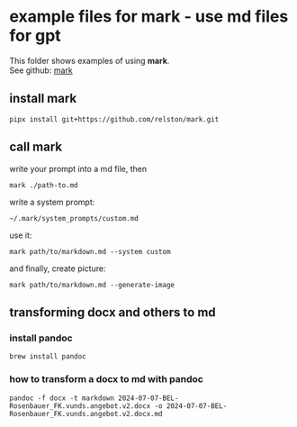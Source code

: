 # example files for mark - use md files for gpt
This folder shows examples of using **mark**.  
See github: [mark](https://github.com/relston/mark)

## install mark
```
pipx install git+https://github.com/relston/mark.git
```


## call mark
write your prompt into a md file, then
```
mark ./path-to.md 
```  
    
write a system prompt: 
```
~/.mark/system_prompts/custom.md
```
  
use it:
```
mark path/to/markdown.md --system custom
```

and finally, create picture:
```
mark path/to/markdown.md --generate-image
``` 


## transforming docx and others to md

### install pandoc
```
brew install pandoc
```

### how to transform a docx to md with pandoc
```
pandoc -f docx -t markdown 2024-07-07-BEL-Rosenbauer_FK.vunds.angebot.v2.docx -o 2024-07-07-BEL-Rosenbauer_FK.vunds.angebot.v2.docx.md
```